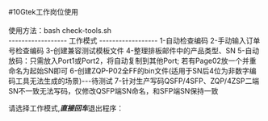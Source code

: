 #10Gtek工作岗位使用<br>
<br>
使用方法：bash check-tools.sh <br>
------------------ 工作模式 ------------------
1-自动检查编码
2-手动输入订单号检查编码
3-创建兼容测试模板文件
4-整理排板邮件中的产品类型、SN
5-自动放码：只需放入Port1或Port2，将自动复制到其他Port; 若有Page02放一个并重命名为起始SN即可
6-创建ZQP-P02全FF的bin文件(适用于SN后4位为非数字编码工具无法生成的场景)---待测试
7-针对生产写码QSFP/4SFP、ZQP/4ZSP二端SN不一致无法写码，仅修改QSFP端SN命名，和SFP端SN保持一致

请选择工作模式,***直接回车***退出程序： 
